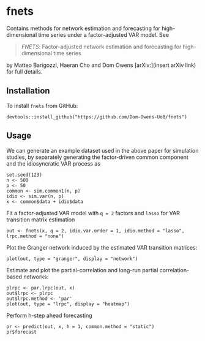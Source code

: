 # fnets

Contains methods for network estimation and forecasting for high-dimensional time series under a factor-adjusted VAR model. See 

> _FNETS_: Factor-adjusted network estimation and forecasting for high-dimensional time series

by Matteo Barigozzi, Haeran Cho and Dom Owens [arXiv:](insert arXiv link) for full details.


## Installation

To install `fnets` from GitHub:

```
devtools::install_github("https://github.com/Dom-Owens-UoB/fnets")
```

## Usage

We can generate an example dataset used in the above paper for simulation studies, by separately generating the factor-driven common component and the idiosyncratic VAR process as
```
set.seed(123)
n <- 500
p <- 50
common <- sim.common1(n, p)
idio <- sim.var(n, p)
x <- common$data + idio$data
```

Fit a factor-adjusted VAR model with `q = 2` factors and `lasso` for VAR transition matrix estimation
```
out <- fnets(x, q = 2, idio.var.order = 1, idio.method = "lasso", lrpc.method = "none")
```
Plot the Granger network induced by the estimated VAR transition matrices:
```
plot(out, type = "granger", display = "network")
```

Estimate and plot the partial-correlation and long-run partial correlation-based networks:
```
plrpc <- par.lrpc(out, x)
out$lrpc <- plrpc
out$lrpc.method <- 'par'
plot(out, type = "lrpc", display = "heatmap")
```

Perform h-step ahead forecasting
```
pr <- predict(out, x, h = 1, common.method = "static")
pr$forecast
```







